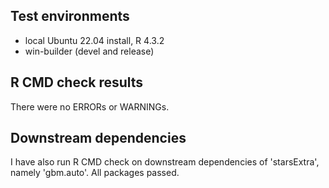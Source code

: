 ## Test environments

* local Ubuntu 22.04 install, R 4.3.2
* win-builder (devel and release)

## R CMD check results

There were no ERRORs or WARNINGs.

## Downstream dependencies

I have also run R CMD check on downstream dependencies of 'starsExtra', namely 'gbm.auto'. All packages passed. 
